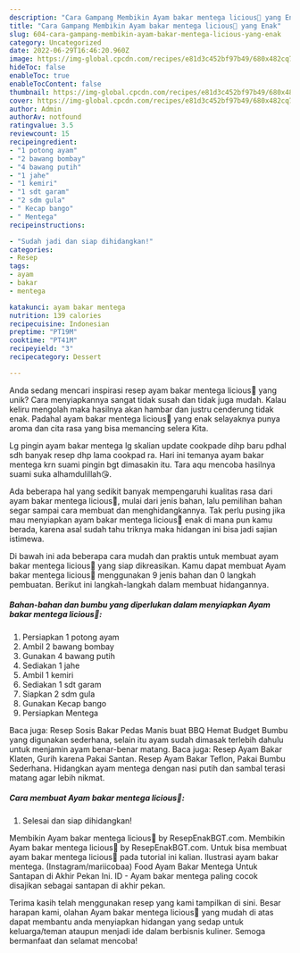 ```yaml
---
description: "Cara Gampang Membikin Ayam bakar mentega licious🐥 yang Enak"
title: "Cara Gampang Membikin Ayam bakar mentega licious🐥 yang Enak"
slug: 604-cara-gampang-membikin-ayam-bakar-mentega-licious-yang-enak
category: Uncategorized
date: 2022-06-29T16:46:20.960Z
image: https://img-global.cpcdn.com/recipes/e81d3c452bf97b49/680x482cq70/ayam-bakar-mentega-licious-foto-resep-utama.jpg
hideToc: false
enableToc: true
enableTocContent: false
thumbnail: https://img-global.cpcdn.com/recipes/e81d3c452bf97b49/680x482cq70/ayam-bakar-mentega-licious-foto-resep-utama.jpg
cover: https://img-global.cpcdn.com/recipes/e81d3c452bf97b49/680x482cq70/ayam-bakar-mentega-licious-foto-resep-utama.jpg
author: Admin
authorAv: notfound
ratingvalue: 3.5
reviewcount: 15
recipeingredient:
- "1 potong ayam"
- "2 bawang bombay"
- "4 bawang putih"
- "1 jahe"
- "1 kemiri"
- "1 sdt garam"
- "2 sdm gula"
- " Kecap bango"
- " Mentega"
recipeinstructions:

- "Sudah jadi dan siap dihidangkan!"
categories:
- Resep
tags:
- ayam
- bakar
- mentega

katakunci: ayam bakar mentega 
nutrition: 139 calories
recipecuisine: Indonesian
preptime: "PT19M"
cooktime: "PT41M"
recipeyield: "3"
recipecategory: Dessert

---
```





Anda sedang mencari inspirasi resep ayam bakar mentega licious🐥 yang unik? Cara menyiapkannya sangat tidak susah dan tidak juga mudah. Kalau keliru mengolah maka hasilnya akan hambar dan justru cenderung tidak enak. Padahal ayam bakar mentega licious🐥 yang enak selayaknya punya aroma dan cita rasa yang bisa memancing selera Kita.





Lg pingin ayam bakar mentega lg skalian update cookpade dihp baru pdhal sdh banyak resep dhp lama cookpad ra. Hari ini temanya ayam bakar mentega krn suami pingin bgt dimasakin itu. Tara aqu mencoba hasilnya suami suka alhamdulillah😘.

Ada beberapa hal yang sedikit banyak mempengaruhi kualitas rasa dari ayam bakar mentega licious🐥, mulai dari jenis bahan, lalu pemilihan bahan segar sampai cara membuat dan menghidangkannya. Tak perlu pusing jika mau menyiapkan ayam bakar mentega licious🐥 enak di mana pun kamu berada, karena asal sudah tahu triknya maka hidangan ini bisa jadi sajian istimewa.






Di bawah ini ada beberapa cara mudah dan praktis untuk membuat ayam bakar mentega licious🐥 yang siap dikreasikan. Kamu dapat membuat Ayam bakar mentega licious🐥 menggunakan 9 jenis bahan dan 0 langkah pembuatan. Berikut ini langkah-langkah dalam membuat hidangannya.

<!--inarticleads1-->

##### Bahan-bahan dan bumbu yang diperlukan dalam menyiapkan Ayam bakar mentega licious🐥:

1. Persiapkan 1 potong ayam
1. Ambil 2 bawang bombay
1. Gunakan 4 bawang putih
1. Sediakan 1 jahe
1. Ambil 1 kemiri
1. Sediakan 1 sdt garam
1. Siapkan 2 sdm gula
1. Gunakan  Kecap bango
1. Persiapkan  Mentega


Baca juga: Resep Sosis Bakar Pedas Manis buat BBQ Hemat Budget Bumbu yang digunakan sederhana, selain itu ayam sudah dimasak terlebih dahulu untuk menjamin ayam benar-benar matang. Baca juga: Resep Ayam Bakar Klaten, Gurih karena Pakai Santan. Resep Ayam Bakar Teflon, Pakai Bumbu Sederhana. Hidangkan ayam mentega dengan nasi putih dan sambal terasi matang agar lebih nikmat. 

<!--inarticleads2-->

##### Cara membuat Ayam bakar mentega licious🐥:


1. Selesai dan siap dihidangkan!

Membikin Ayam bakar mentega licious🍗 by ResepEnakBGT.com. Membikin Ayam bakar mentega licious🍗 by ResepEnakBGT.com. Untuk bisa membuat ayam bakar mentega licious🍗 pada tutorial ini kalian. Ilustrasi ayam bakar mentega. (Instagram/mariicobaa) Food Ayam Bakar Mentega Untuk Santapan di Akhir Pekan Ini. ID - Ayam bakar mentega paling cocok disajikan sebagai santapan di akhir pekan. 

Terima kasih telah menggunakan resep yang kami tampilkan di sini. Besar harapan kami, olahan Ayam bakar mentega licious🐥 yang mudah di atas dapat membantu anda menyiapkan hidangan yang sedap untuk keluarga/teman ataupun menjadi ide dalam berbisnis kuliner. Semoga bermanfaat dan selamat mencoba!

